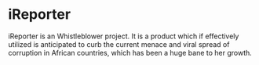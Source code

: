 
# iReporter
iReporter is an Whistleblower project. It is a product which if effectively utilized is anticipated to curb the current  menace and viral spread of corruption in African countries, which has been a huge bane to her growth.
